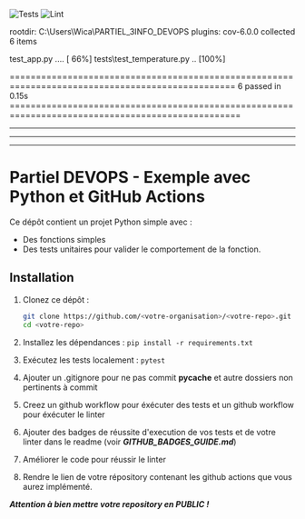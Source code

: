 
![Tests](https://github.com/WicaebethTheo/PARTIEL_3INFO_DEVOPS/actions/workflows/tests.yml/badge.svg)
![Lint](https://github.com/WicaebethTheo/PARTIEL_3INFO_DEVOPS/actions/workflows/lint.yml/badge.svg)


rootdir: C:\Users\Wica\PARTIEL_3INFO_DEVOPS
plugins: cov-6.0.0
collected 6 items                                                                                                                                                                                                     

test_app.py ....                                                                                                                                                                                                [ 66%] 
tests\test_temperature.py ..                                                                                                                                                                                    [100%] 

================================================================================================= 6 passed in 0.15s ==================================================================================================


----------------------------------------------------------------------
----------------------------------------------------------------------
----------------------------------------------------------------------

# Partiel DEVOPS - Exemple avec Python et GitHub Actions

Ce dépôt contient un projet Python simple avec :

- Des fonctions simples
- Des tests unitaires pour valider le comportement de la fonction.

## Installation

1. Clonez ce dépôt :
   ```bash
   git clone https://github.com/<votre-organisation>/<votre-repo>.git
   cd <votre-repo>

2. Installez les dépendances :
```pip install -r requirements.txt```

3. Exécutez les tests localement :
```pytest```

4. Ajouter un .gitignore pour ne pas commit __pycache__ et autre dossiers non pertinents à commit 

4. Creez un github workflow pour éxécuter des tests et  un github workflow pour éxécuter le linter 

5. Ajouter des badges de réussite d'execution de vos tests et de votre linter dans le readme (voir ***GITHUB_BADGES_GUIDE.md***)

6. Améliorer le code pour réussir le linter

7. Rendre le lien de votre répository contenant les github actions que vous aurez implémenté. 

***Attention à bien mettre votre repository en PUBLIC !***
